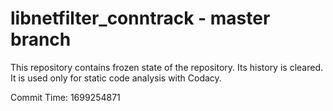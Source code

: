 # libnetfilter_conntrack - master branch

This repository contains frozen state of the repository.
Its history is cleared. It is used only for static code
analysis with Codacy.

Commit Time: 1699254871